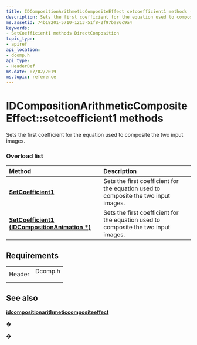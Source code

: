 ```yaml
---
title: IDCompositionArithmeticCompositeEffect setcoefficient1 methods (Dcomp.h)
description: Sets the first coefficient for the equation used to composite the two input images.
ms.assetid: 74b18201-5710-1213-51f8-2f97ba86c9a4
keywords:
- SetCoefficient1 methods DirectComposition
topic_type:
- apiref
api_location:
- dcomp.h
api_type:
- HeaderDef
ms.date: 07/02/2019
ms.topic: reference
---
```


# IDCompositionArithmeticCompositeEffect::setcoefficient1 methods

Sets the first coefficient for the equation used to composite the two input images.

### Overload list



| Method                                                                                                          | Description                                                                                    |
|:----------------------------------------------------------------------------------------------------------------|:-----------------------------------------------------------------------------------------------|
| [**SetCoefficient1**](https://msdn.microsoft.com/library/Dn919700(v=VS.85).aspx)                               | Sets the first coefficient for the equation used to composite the two input images.<br/> |
| [**SetCoefficient1 (IDCompositionAnimation \*)**](https://msdn.microsoft.com/library/Dn919701(v=VS.85).aspx) | Sets the first coefficient for the equation used to composite the two input images.<br/> |



## Requirements



|                   |                                                                                    |
|-------------------|------------------------------------------------------------------------------------|
| Header<br/> | <dl> <dt>Dcomp.h</dt> </dl> |



## See also

<dl> <dt>

[**idcompositionarithmeticcompositeeffect**](https://msdn.microsoft.com/library/Dn919698(v=VS.85).aspx)
</dt> </dl>

�

�





